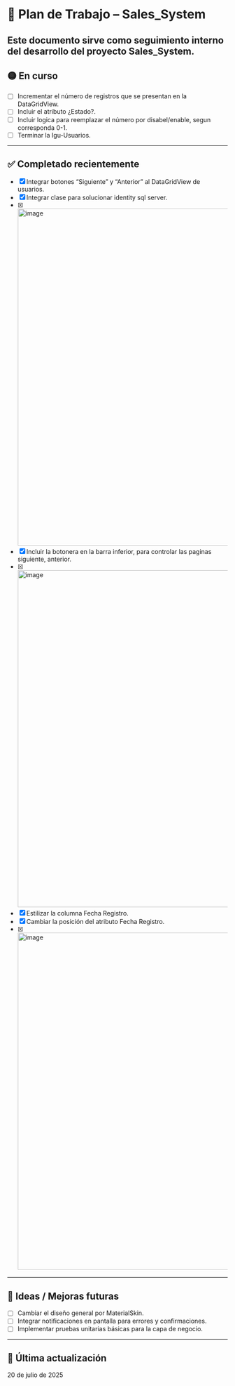# 📘 Plan de Trabajo – Sales_System

Este documento sirve como seguimiento interno del desarrollo del proyecto Sales_System.
---

## 🟡 En curso
- [ ] Incrementar el número de registros que se presentan en la DataGridView.
- [ ] Incluir el atributo ¿Estado?.
- [ ] Incluir logica para reemplazar el número por disabel/enable, segun corresponda 0-1.
- [ ] Terminar la Igu-Usuarios.

---

## ✅ Completado recientemente
- [x] Integrar botones “Siguiente” y “Anterior” al DataGridView de usuarios.
- [x] Integrar clase para solucionar identity sql server.
- [x] <img width="1360" height="768" alt="image" src="https://github.com/user-attachments/assets/a66573c4-fbb0-4a2c-8428-b8408c7382ea" />
- [x] Incluir la botonera en la barra inferior, para controlar las paginas siguiente, anterior.
- [x] <img width="1360" height="768" alt="image" src="https://github.com/user-attachments/assets/b38e88d5-558a-4c6f-a61b-8a8428c5eb5b" />
- [x] Estilizar la columna Fecha Registro.
- [x] Cambiar la posición del atributo Fecha Registro.
- [x] <img width="1360" height="768" alt="image" src="https://github.com/user-attachments/assets/9860e2c6-8dcb-4c7e-a66e-15efc2aa5210" />

---

## 🧠 Ideas / Mejoras futuras
- [ ] Cambiar el diseño general por MaterialSkin.
- [ ] Integrar notificaciones en pantalla para errores y confirmaciones.
- [ ] Implementar pruebas unitarias básicas para la capa de negocio.
---

## 🔄 Última actualización
20 de julio de 2025
